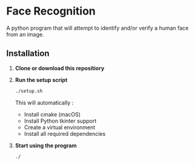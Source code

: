 # Face Recognition
A python program that will attempt to identify and/or verify a human face from an image.

## Installation
1. **Clone or download this repositiory**
   
2. **Run the setup script**
   ```bash
   ./setup.sh
   ```
   This will automatically :
   - Install cmake (macOS)
   - Install Python tkinter support
   - Create a virtual environment
   - Install all required dependencies
     
3. **Start using the program**
   ```bash
   ./
   ```
   
